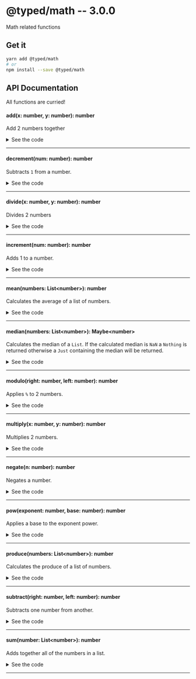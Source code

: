 # @typed/math -- 3.0.0

Math related functions

## Get it
```sh
yarn add @typed/math
# or
npm install --save @typed/math
```

## API Documentation

All functions are curried!

#### add(x: number, y: number): number

<p>

Add 2 numbers together

</p>


<details>
<summary>See the code</summary>

```typescript

export const add = curry2(__add)

function __add(x: number, y: number): number {
  return x + y
}

```

</details>
<hr />


#### decrement(num: number): number

<p>

Subtracts `1` from a number.

</p>


<details>
<summary>See the code</summary>

```typescript

export const decrement = add(-1)

```

</details>
<hr />


#### divide(x: number, y: number): number

<p>

Divides 2 numbers

</p>


<details>
<summary>See the code</summary>

```typescript

export const divide = curry2(__divide)

function __divide(right: number, left: number): number {
  return left / right
}

```

</details>
<hr />


#### increment(num: number): number

<p>

Adds 1 to a number.

</p>


<details>
<summary>See the code</summary>

```typescript

export const increment = add(1)

```

</details>
<hr />


#### mean(numbers: List\<number\>): number

<p>

Calculates the average of a list of numbers.

</p>


<details>
<summary>See the code</summary>

```typescript

export const mean = (numbers: List<number>) => divide(numbers.length, sum(numbers))

```

</details>
<hr />


#### median(numbers: List\<number\>): Maybe\<number\>

<p>

Calculates the median of a `List`. If the calculated median is `NaN`
a `Nothing` is returned otherwise a `Just` containing the median will be returned.

</p>


<details>
<summary>See the code</summary>

```typescript

export function median(numbers: List<number>): Maybe<number> {
  const length = numbers.length

  if (length === 0) return Nothing

  const width = 2 - (length % 2)
  const index = (length - width) / 2

  const medianNumbers = slice(index, Maybe.of(index + width), sort<number>(ascend(x => x), numbers))

  return numberToMaybe(mean(medianNumbers))
}

function numberToMaybe(num: number): Maybe<number> {
  return Number.isNaN(num) ? Nothing : Maybe.of(num)
}

```

</details>
<hr />


#### modulo(right: number, left: number): number

<p>

Applies `%` to 2 numbers.

</p>


<details>
<summary>See the code</summary>

```typescript

export const modulo = curry2(__modulo)

function __modulo(right: number, left: number): number {
  return left % right
}

```

</details>
<hr />


#### multiply(x: number, y: number): number

<p>

Multiplies 2 numbers.

</p>


<details>
<summary>See the code</summary>

```typescript

export const multiply = curry2(__multiply)

function __multiply(x: number, y: number): number {
  return x * y
}

```

</details>
<hr />


#### negate(n: number): number

<p>

Negates a number.

</p>


<details>
<summary>See the code</summary>

```typescript

export const negate = (n: number): number => -n

```

</details>
<hr />


#### pow(exponent: number, base: number): number

<p>

Applies a base to the exponent power.

</p>


<details>
<summary>See the code</summary>

```typescript

export const pow: Pow = curry2(__pow)

export type Pow = {
  (exponent: number, base: number): number
  (exponent: number): (base: number) => number
}

function __pow(exponent: number, base: number): number {
  return Math.pow(base, exponent)
}

```

</details>
<hr />


#### produce(numbers: List\<number\>): number

<p>

Calculates the produce of a list of numbers.

</p>


<details>
<summary>See the code</summary>

```typescript

export const product: (numbers: List<number>) => number = reduce(multiply, 1)

```

</details>
<hr />


#### subtract(right: number, left: number): number

<p>

Subtracts one number from another.

</p>


<details>
<summary>See the code</summary>

```typescript

export const subtract = curry2(__subtract)

function __subtract(right: number, left: number): number {
  return left - right
}

```

</details>
<hr />


#### sum(number: List\<number\>): number

<p>

Adds together all of the numbers in a list.

</p>


<details>
<summary>See the code</summary>

```typescript

export const sum: (numbers: List<number>) => number = reduce(add, 0)

```

</details>
<hr />
